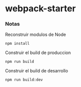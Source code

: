 # webpack-starter

### Notas

Reconstruir modulos de Node
```
npm install
```

Construir el build de produccion
```
npm run build
```
Construir el build de desarrollo
```
npm run build:dev
```